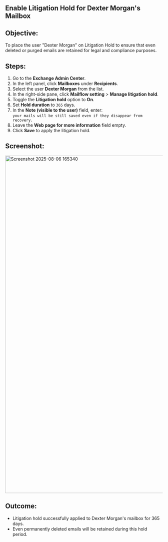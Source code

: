 ## Enable Litigation Hold for Dexter Morgan's Mailbox

## Objective:
To place the user "Dexter Morgan" on Litigation Hold to ensure that even deleted or purged emails are retained for legal and compliance purposes.

## Steps:

1. Go to the **Exchange Admin Center**.
2. In the left panel, click **Mailboxes** under **Recipients**.
3. Select the user **Dexter Morgan** from the list.
4. In the right-side pane, click **Mailflow setting** > **Manage litigation hold**.
5. Toggle the **Litigation hold** option to **On**.
6. Set **Hold duration** to `365` days.
7. In the **Note (visible to the user)** field, enter:  
   `your mails will be still saved even if they disappear from recovery.`
8. Leave the **Web page for more information** field empty.
9. Click **Save** to apply the litigation hold.

## Screenshot:

<img width="1919" height="1079" alt="Screenshot 2025-08-06 165340" src="https://github.com/user-attachments/assets/32a31984-d1b9-4969-942e-5958c06d14ce" />


## Outcome:

- Litigation hold successfully applied to Dexter Morgan's mailbox for 365 days.
- Even permanently deleted emails will be retained during this hold period.
